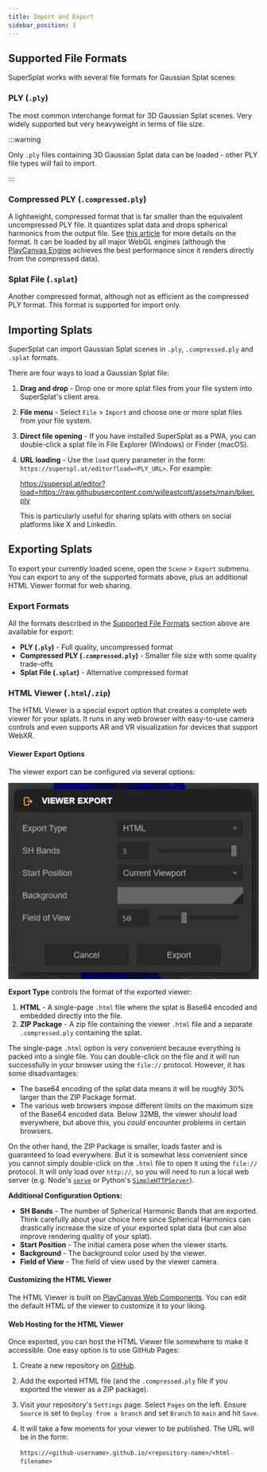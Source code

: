 ```yaml
---
title: Import and Export
sidebar_position: 3
---
```


## Supported File Formats

SuperSplat works with several file formats for Gaussian Splat scenes:

### PLY (`.ply`)

The most common interchange format for 3D Gaussian Splat scenes. Very widely supported but very heavyweight in terms of file size.

:::warning

Only `.ply` files containing 3D Gaussian Splat data can be loaded - other PLY file types will fail to import.

:::

### Compressed PLY (`.compressed.ply`)

A lightweight, compressed format that is far smaller than the equivalent uncompressed PLY file. It quantizes splat data and drops spherical harmonics from the output file. See [this article](https://blog.playcanvas.com/compressing-gaussian-splats/) for more details on the format. It can be loaded by all major WebGL engines (although the [PlayCanvas Engine](../../../engine) achieves the best performance since it renders directly from the compressed data).

### Splat File (`.splat`)

Another compressed format, although not as efficient as the compressed PLY format. This format is supported for import only.

## Importing Splats

SuperSplat can import Gaussian Splat scenes in `.ply`, `.compressed.ply` and `.splat` formats.

There are four ways to load a Gaussian Splat file:

1. **Drag and drop** - Drop one or more splat files from your file system into SuperSplat's client area.
2. **File menu** - Select `File` > `Import` and choose one or more splat files from your file system.
3. **Direct file opening** - If you have installed SuperSplat as a PWA, you can double-click a splat file in File Explorer (Windows) or Finder (macOS).
4. **URL loading** - Use the `load` query parameter in the form: `https://superspl.at/editor?load=<PLY_URL>`. For example:

    https://superspl.at/editor?load=https://raw.githubusercontent.com/willeastcott/assets/main/biker.ply

    This is particularly useful for sharing splats with others on social platforms like X and LinkedIn.

## Exporting Splats

To export your currently loaded scene, open the `Scene` > `Export` submenu. You can export to any of the supported formats above, plus an additional HTML Viewer format for web sharing.

### Export Formats

All the formats described in the [Supported File Formats](#supported-file-formats) section above are available for export:

- **PLY (`.ply`)** - Full quality, uncompressed format
- **Compressed PLY (`.compressed.ply`)** - Smaller file size with some quality trade-offs
- **Splat File (`.splat`)** - Alternative compressed format

### HTML Viewer (`.html`/`.zip`)

The HTML Viewer is a special export option that creates a complete web viewer for your splats. It runs in any web browser with easy-to-use camera controls and even supports AR and VR visualization for devices that support WebXR.

#### Viewer Export Options

The viewer export can be configured via several options:

![Viewer Export](/img/user-manual/gaussian-splatting/editing/supersplat/viewer-export.png)

**Export Type** controls the format of the exported viewer:

1. **HTML** - A single-page `.html` file where the splat is Base64 encoded and embedded directly into the file.
2. **ZIP Package** - A zip file containing the viewer `.html` file and a separate `.compressed.ply` containing the splat.

The single-page `.html` option is very convenient because everything is packed into a single file. You can double-click on the file and it will run successfully in your browser using the `file://` protocol. However, it has some disadvantages:

- The base64 encoding of the splat data means it will be roughly 30% larger than the ZIP Package format.
- The various web browsers impose different limits on the maximum size of the Base64 encoded data. Below 32MB, the viewer should load everywhere, but above this, you _could_ encounter problems in certain browsers.

On the other hand, the ZIP Package is smaller, loads faster and is guaranteed to load everywhere. But it is somewhat less convenient since you cannot simply double-click on the `.html` file to open it using the `file://` protocol. It will only load over `http://`, so you will need to run a local web server (e.g. Node's [`serve`](https://www.npmjs.com/package/serve) or Python's [`SimpleHTTPServer`](https://docs.python.org/2/library/simplehttpserver.html)).

**Additional Configuration Options:**

- **SH Bands** - The number of Spherical Harmonic Bands that are exported. Think carefully about your choice here since Spherical Harmonics can drastically increase the size of your exported splat data (but can also improve rendering quality of your splat).
- **Start Position** - The initial camera pose when the viewer starts.
- **Background** - The background color used by the viewer.
- **Field of View** - The field of view used by the viewer camera.

#### Customizing the HTML Viewer

The HTML Viewer is built on [PlayCanvas Web Components](https://github.com/playcanvas/web-components). You can edit the default HTML of the viewer to customize it to your liking.

#### Web Hosting for the HTML Viewer

Once exported, you can host the HTML Viewer file somewhere to make it accessible. One easy option is to use GitHub Pages:

1. Create a new repository on [GitHub](https://github.com).
2. Add the exported HTML file (and the `.compressed.ply` file if you exported the viewer as a ZIP package).
3. Visit your repository's `Settings` page. Select `Pages` on the left. Ensure `Source` is set to `Deploy from a branch` and set `Branch` to `main` and hit `Save`.
4. It will take a few moments for your viewer to be published. The URL will be in the form:

   `https://<github-username>.github.io/<repository-name>/<html-filename>`
